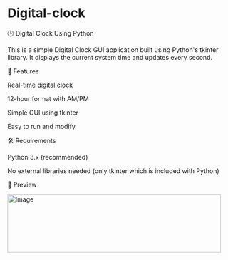 # Digital-clock

🕒 Digital Clock Using Python

This is a simple Digital Clock GUI application built using Python's tkinter library. It displays the current system time and updates every second.

📌 Features

Real-time digital clock

12-hour format with AM/PM

Simple GUI using tkinter

Easy to run and modify

🛠️ Requirements

Python 3.x (recommended)

No external libraries needed (only tkinter which is included with Python)

📸 Preview

<img width="479" height="130" alt="Image" src="https://github.com/user-attachments/assets/55732c83-1fd3-43e8-918a-c1dd7240902d" />
